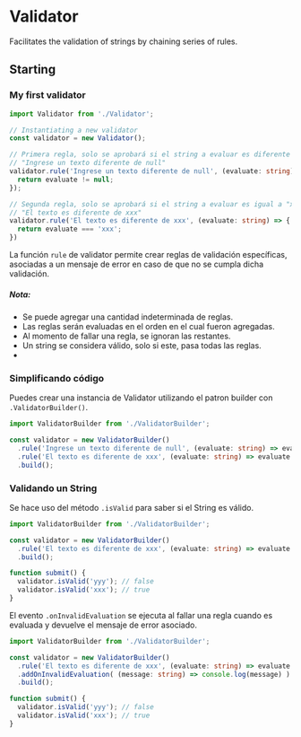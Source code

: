 # Validator

Facilitates the validation of strings by chaining series of rules.

## Starting

### My first validator

```typescript
import Validator from './Validator';

// Instantiating a new validator
const validator = new Validator();

// Primera regla, solo se aprobará si el string a evaluar es diferente de null, en caso contrario mostrara el mensaje 
// "Ingrese un texto diferente de null"
validator.rule('Ingrese un texto diferente de null', (evaluate: string) => {
  return evaluate != null;
});

// Segunda regla, solo se aprobará si el string a evaluar es igual a "xxx", en caso contrario mostrará el mensaje
// "El texto es diferente de xxx"
validator.rule('El texto es diferente de xxx', (evaluate: string) => {
  return evaluate === 'xxx';
})
```

La función `rule` de validator permite crear reglas de validación específicas, asociadas a un mensaje de error en caso
de que no se cumpla dicha validación.

##### *Nota:*
- Se puede agregar una cantidad indeterminada de reglas.
- Las reglas serán evaluadas en el orden en el cual fueron agregadas.
- Al momento de fallar una regla, se ignoran las restantes.
- Un string se considera válido, solo si este, pasa todas las reglas.
- 
### Simplificando código

Puedes crear una instancia de Validator utilizando el patron builder con `.ValidatorBuilder()`.

```typescript
import ValidatorBuilder from './ValidatorBuilder';

const validator = new ValidatorBuilder()
  .rule('Ingrese un texto diferente de null', (evaluate: string) => evaluate != 0)
  .rule('El texto es diferente de xxx', (evaluate: string) => evaluate === 'xxx')
  .build();
```

### Validando un String

Se hace uso del método `.isValid` para saber si el String es válido.

```typescript
import ValidatorBuilder from './ValidatorBuilder';

const validator = new ValidatorBuilder()
  .rule('El texto es diferente de xxx', (evaluate: string) => evaluate === 'xxx')
  .build();

function submit() {
  validator.isValid('yyy'); // false
  validator.isValid('xxx'); // true
}
```

El evento `.onInvalidEvaluation` se ejecuta al fallar una regla cuando es evaluada y devuelve el mensaje de error
asociado.

```typescript
import ValidatorBuilder from './ValidatorBuilder';

const validator = new ValidatorBuilder()
  .rule('El texto es diferente de xxx', (evaluate: string) => evaluate === 'xxx')
  .addOnInvalidEvaluation( (message: string) => console.log(message) ) // Solo se ejecuta si falla la validación de alguna regla
  .build();

function submit() {
  validator.isValid('yyy'); // false
  validator.isValid('xxx'); // true
}
```